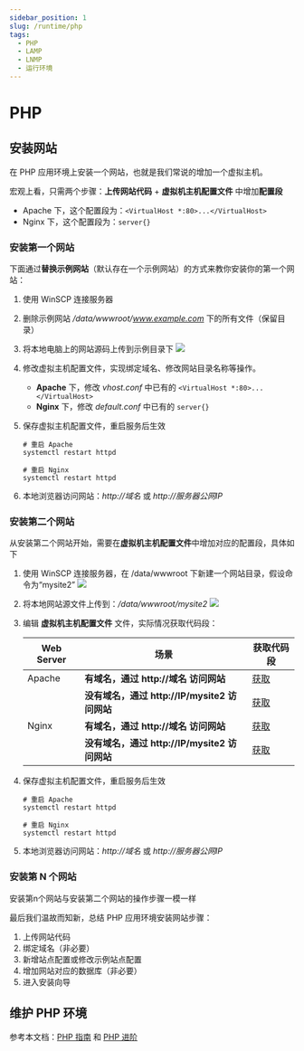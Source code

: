```yaml
---
sidebar_position: 1
slug: /runtime/php
tags:
  - PHP
  - LAMP
  - LNMP
  - 运行环境
---
```


# PHP

## 安装网站

在 PHP 应用环境上安装一个网站，也就是我们常说的增加一个虚拟主机。

宏观上看，只需两个步骤：**上传网站代码** + **虚拟机主机配置文件** 中增加**配置段**

* Apache 下，这个配置段为：`<VirtualHost *:80>...</VirtualHost>`
* Nginx 下，这个配置段为：`server{}`


### 安装第一个网站

下面通过**替换示例网站**（默认存在一个示例网站）的方式来教你安装你的第一个网站：

1. 使用 WinSCP 连接服务器

2. 删除示例网站 */data/wwwroot/www.example.com* 下的所有文件（保留目录）

3. 将本地电脑上的网站源码上传到示例目录下
   ![](https://libs.websoft9.com/Websoft9/DocsPicture/zh/winscp/winscp-uploadcodestoexample-websoft9.png)

4. 修改虚拟主机配置文件，实现绑定域名、修改网站目录名称等操作。
   * **Apache** 下，修改 *vhost.conf* 中已有的 `<VirtualHost *:80>...</VirtualHost>`
   * **Nginx** 下，修改 *default.conf* 中已有的 `server{}`


5. 保存虚拟主机配置文件，重启服务后生效
    ~~~
    # 重启 Apache
    systemctl restart httpd
    
    # 重启 Nginx
    systemctl restart httpd
    ~~~

6. 本地浏览器访问网站：*http://域名* 或 *http://服务器公网IP* 

### 安装第二个网站

从安装第二个网站开始，需要在**虚拟机主机配置文件**中增加对应的配置段，具体如下

1. 使用 WinSCP 连接服务器，在 /data/wwwroot 下新建一个网站目录，假设命令为“mysite2”
   ![](https://libs.websoft9.com/Websoft9/DocsPicture/zh/lamp/lamp-createmysite2-websoft9.png)

2. 将本地网站源文件上传到：*/data/wwwroot/mysite2* 
   ![](https://libs.websoft9.com/Websoft9/DocsPicture/zh/lamp/lamp-uploadcodes-websoft9.png)

3. 编辑 **虚拟机主机配置文件** 文件，实际情况获取代码段：

    | Web Server | 场景                                          | 获取代码段                    |
    | ---------- | --------------------------------------------- | ----------------------------- |
    | Apache     | **有域名，通过 http://域名 访问网站**         | [获取](../apache#wwwtemplate) |
    |            | **没有域名，通过 http://IP/mysite2 访问网站** | [获取](../apache#aliastemplate) |
    | Nginx      | **有域名，通过 http://域名 访问网站**         | [获取](../apache#wwwtemplate) |
    |            | **没有域名，通过 http://IP/mysite2 访问网站** | [获取](../apache#aliatemplate) |

4. 保存虚拟主机配置文件，重启服务后生效
    ~~~
    # 重启 Apache
    systemctl restart httpd
    
    # 重启 Nginx
    systemctl restart httpd
    ~~~

5. 本地浏览器访问网站：*http://域名* 或 *http://服务器公网IP* 


### 安装第 N 个网站

安装第n个网站与安装第二个网站的操作步骤一模一样

最后我们温故而知新，总结 PHP 应用环境安装网站步骤： 

1. 上传网站代码
2. 绑定域名（非必要）
3. 新增站点配置或修改示例站点配置
4. 增加网站对应的数据库（非必要）
5. 进入安装向导

## 维护 PHP 环境

参考本文档：[PHP 指南](../php) 和 [PHP 进阶](../php/advanced) 



